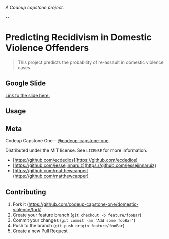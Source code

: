 _A Codeup capstone project._

--

# Predicting Recidivism in Domestic Violence Offenders
> This project predicts the probability of re-assault in domestic violence cases.




## Google Slide

[Link to the slide here.](https://docs.google.com/presentation/d/1WsepGpuyFEf0gsIAnuc5NLEY9CANojC4QvvjHj7ZUhg/edit?usp=sharing)




## Usage




## Meta

Codeup Capstone One – [@codeup-capstone-one](https://github.com/codeup-capstone-one)

Distributed under the MIT license. See ``LICENSE`` for more information.

- [https://github.com/ecdedios](https://github.com/ecdedios)
- [https://github.com/jessejinnaruiz](https://github.com/jessejinnaruiz)
- [https://github.com/matthewcapper](https://github.com/matthewcapper)

## Contributing

1. Fork it (<https://github.com/codeup-capstone-one/domestic-violence/fork>)
2. Create your feature branch (`git checkout -b feature/fooBar`)
3. Commit your changes (`git commit -am 'Add some fooBar'`)
4. Push to the branch (`git push origin feature/fooBar`)
5. Create a new Pull Request